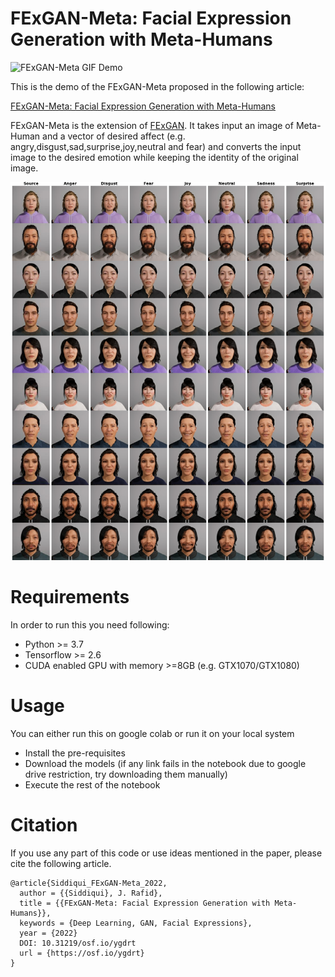 # FExGAN-Meta: Facial Expression Generation with Meta-Humans

![FExGAN-Meta GIF Demo](FExGAN-Meta.gif)

This is the demo of the FExGAN-Meta proposed in the following article:

[FExGAN-Meta: Facial Expression Generation with Meta-Humans](https://www.arxiv.com)

FExGAN-Meta is the extension of [FExGAN](https://osf.io/ygdrt). It takes input an image of Meta-Human and a vector of desired affect (e.g. angry,disgust,sad,surprise,joy,neutral and fear) and converts the input image to the desired emotion while keeping the identity of the original image.

![FExGAN-Meta GIF Demo](results.png)

# Requirements

In order to run this you need following:

* Python >= 3.7
* Tensorflow >= 2.6
* CUDA enabled GPU with memory >=8GB (e.g. GTX1070/GTX1080)


# Usage

You can either run this on google colab or run it on your local system

* Install the pre-requisites
* Download the models (if any link fails in the notebook due to google drive restriction, try downloading them manually)
* Execute the rest of the notebook



# Citation

If you use any part of this code or use ideas mentioned in the paper, please cite the following article.

```
@article{Siddiqui_FExGAN-Meta_2022,
  author = {{Siddiqui}, J. Rafid},
  title = {{FExGAN-Meta: Facial Expression Generation with Meta-Humans}},
  keywords = {Deep Learning, GAN, Facial Expressions},
  year = {2022}
  DOI: 10.31219/osf.io/ygdrt
  url = {https://osf.io/ygdrt}
}

```
